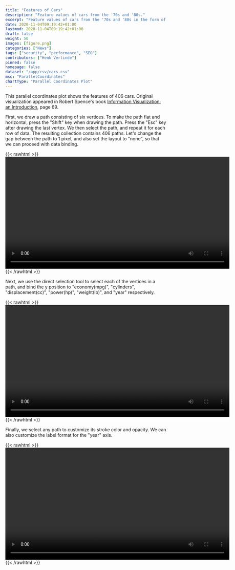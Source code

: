 ```yaml
---
title: "Features of Cars"
description: "Feature values of cars from the '70s and '80s."
excerpt: "Feature values of cars from the '70s and '80s in the form of a parallel coordinates plot."
date: 2020-11-04T09:19:42+01:00
lastmod: 2020-11-04T09:19:42+01:00
draft: false
weight: 50
images: [figure.png]
categories: ["News"]
tags: ["security", "performance", "SEO"]
contributors: ["Henk Verlinde"]
pinned: false
homepage: false
dataset: "/app/csv/cars.csv"
msc: "ParallelCoordinates"
chartType: "Parallel Coordinates Plot"
---
```

This parallel coordinates plot shows the features of 406 cars. Original visualization appeared in Robert Spence's book [Information Visualization: an Introduction](https://books.google.com/books?id=uOosBQAAQBAJ&dq=406+cars+visualization&source=gbs_navlinks_s), page 69.

First, we draw a path consisting of six vertices. To make the path flat and horizontal, press the "Shift" key when drawing the path. Press the "Esc" key after drawing the last vertex. We then select the path, and repeat it for each row of data. The resulting collection contains 406 paths. Let's change the gap between the path to 1 pixel, and also set the layout to "none", so that we can proceed with data binding. 

{{< rawhtml >}} 
<video width=700px class="tutorial-video" controls>
    <source src="/videos/gallery/pcp-1.mov" type="video/mp4">
    Your browser does not support the video tag.  
</video>
{{< /rawhtml >}}

Next, we use the direct selection tool to select each of the vertices in a path, and bind the y position to "economy(mpg)", "cylinders", "displacement(cc)", "power(hp)", "weight(lb)", and "year" respectively.   

{{< rawhtml >}} 
<video width=700px class="tutorial-video" controls>
    <source src="/videos/gallery/pcp-2.mov" type="video/mp4">
    Your browser does not support the video tag.  
</video>
{{< /rawhtml >}}

Finally, we select any path to customize its stroke color and opacity. We can also customize the label format for the "year" axis.

{{< rawhtml >}} 
<video width=700px class="tutorial-video" controls>
    <source src="/videos/gallery/pcp-3.mov" type="video/mp4">
    Your browser does not support the video tag.  
</video>
{{< /rawhtml >}}